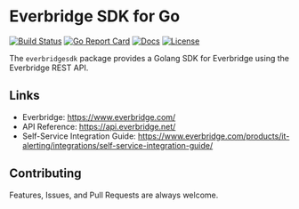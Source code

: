 # Everbridge SDK for Go

[![Build Status][build-status-svg]][build-status-url]
[![Go Report Card][goreport-svg]][goreport-url]
[![Docs][docs-godoc-svg]][docs-godoc-url]
[![License][license-svg]][license-url]

 [build-status-svg]: https://github.com/grokify/everbridge-sdk-go/workflows/go%20build/badge.svg
 [build-status-url]: https://github.com/grokify/everbridge-sdk-go/actions
 [goreport-svg]: https://goreportcard.com/badge/github.com/grokify/everbridge-sdk-go
 [goreport-url]: https://goreportcard.com/report/github.com/grokify/everbridge-sdk-go
 [docs-godoc-svg]: https://pkg.go.dev/badge/github.com/grokify/everbridge-sdk-go
 [docs-godoc-url]: https://pkg.go.dev/github.com/grokify/everbridge-sdk-go
 [license-svg]: https://img.shields.io/badge/license-MIT-blue.svg
 [license-url]: https://github.com/grokify/everbridge-sdk-go/blob/master/LICENSE

The `everbridgesdk` package provides a Golang SDK for Everbridge using the Everbridge REST API.

## Links

* Everbridge: https://www.everbridge.com/
* API Reference: https://api.everbridge.net/
* Self-Service Integration Guide: https://www.everbridge.com/products/it-alerting/integrations/self-service-integration-guide/

## Contributing

Features, Issues, and Pull Requests are always welcome.
